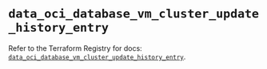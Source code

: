 # `data_oci_database_vm_cluster_update_history_entry`

Refer to the Terraform Registry for docs: [`data_oci_database_vm_cluster_update_history_entry`](https://registry.terraform.io/providers/oracle/oci/7.19.0/docs/data-sources/database_vm_cluster_update_history_entry).

